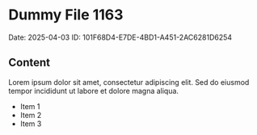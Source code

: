 # Dummy File 1163

Date: 2025-04-03
ID: 101F68D4-E7DE-4BD1-A451-2AC6281D6254

## Content

Lorem ipsum dolor sit amet, consectetur adipiscing elit.
Sed do eiusmod tempor incididunt ut labore et dolore magna aliqua.

* Item 1
* Item 2
* Item 3

